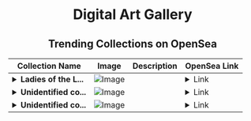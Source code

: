 <div align="center">

# Digital Art Gallery

## Trending Collections on OpenSea

| Collection Name                       | Image                                                                                     | Description                       | OpenSea Link                                                                                          |
|---------------------------------------|-------------------------------------------------------------------------------------------|-----------------------------------|--------------------------------------------------------------------------------------------------------|
| **<details><summary>Ladies of the L...</summary>Ladies of the Labyrinth</details>** | ![Image](https://i.seadn.io/s/raw/files/62650c15ff9521e201b1c94afa5a472b.jpg?w=500&auto=format?w=200&auto=format) |  | <details><summary>Link</summary>[Ladies of the Labyrinth](https://opensea.io/collection/ladies-of-the-labyrinth)</details> |
| **<details><summary>Unidentified co...</summary>Unidentified contract f3ee5d7d-6ce2-489b-9bb5-abd907d66f73</details>** | ![Image](https://i.seadn.io/s/raw/files/4e104055d0efa6a7476555699f52a8b9.gif?w=500&auto=format?w=200&auto=format) |  | <details><summary>Link</summary>[Unidentified contract f3ee5d7d-6ce2-489b-9bb5-abd907d66f73](https://opensea.io/collection/unidentified-contract-f3ee5d7d-6ce2-489b-9bb5-abd9)</details> |
| **<details><summary>Unidentified co...</summary>Unidentified contract 180d3f80-14e9-434c-b05c-25c6769e7876</details>** | ![Image](https://i.seadn.io/s/raw/files/104bf387dad8775eaf6d28ae99bd2f72.jpg?w=500&auto=format?w=200&auto=format) |  | <details><summary>Link</summary>[Unidentified contract 180d3f80-14e9-434c-b05c-25c6769e7876](https://opensea.io/collection/unidentified-contract-180d3f80-14e9-434c-b05c-25c6)</details> |

</div>